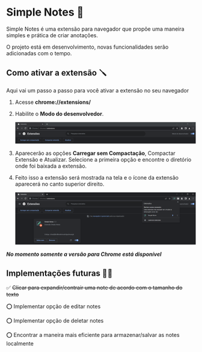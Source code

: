 # Simple Notes 📝

Simple Notes é uma extensão para navegador que propõe uma maneira simples e prática de criar anotações.

O projeto está em desenvolvimento, novas funcionalidades serão adicionadas com o tempo.

## Como ativar a extensão 🪛

Aqui vai um passo a passo para você ativar a extensão no seu navegador

1. Acesse **chrome://extensions/**
2. Habilite o **Modo do desenvolvedor**.

   ![This is a alt text.](/images/ex1.png "This is a sample image.")

3. Aparecerão as opções **Carregar sem Compactação**, Compactar Extensão e Atualizar. Selecione a primeira opção e encontre o diretório onde foi baixada a extensão.
4. Feito isso a extensão será mostrada na tela e o ícone da extensão aparecerá no canto superior direito.

   ![This is a alt text.](/images/ex2.png "This is a sample image.")

_**No momento somente a versão para Chrome está disponível**_

## Implementações futuras 👨‍💻

✅ ~~Clicar para expandir/contrair uma note de acordo com o tamanho do texto~~

⭕ Implementar opção de editar notes

⭕ Implementar opção de deletar notes

⭕ Encontrar a maneira mais eficiente para armazenar/salvar as notes localmente

